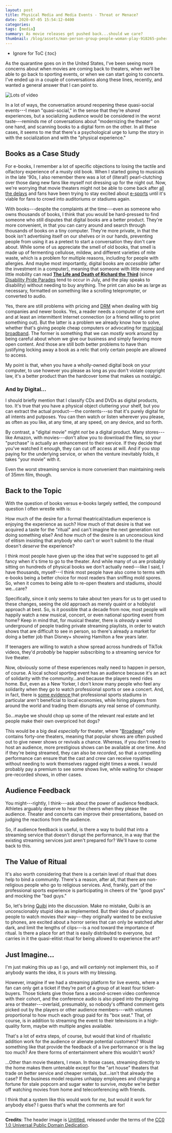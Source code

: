 ```yaml
---
layout: post
title: Physical Media and Media Events - Threat or Menace?
date: 2020-07-05 15:54:12-0400
categories:
tags: [media]
summary: As movie releases get pushed back...should we care?
thumbnail: /blog/assets/man-person-group-people-woman-play-918265-pxhere.com.png
---
```


* Ignore for ToC
{:toc}

As the quarantine goes on in the United States, I've been seeing more concerns about when movies are coming back to theaters, when we'll be able to go back to sporting events, or when we can start going to concerts.  I've ended up in a couple of conversations along these lines, recently, and wanted a general answer that I can point to.

![Lots of video](/blog/assets/man-person-group-people-woman-play-918265-pxhere.com.png "Lots of video")

In a lot of ways, the conversation around reopening these quasi-social events---I mean "quasi-social," in the sense that they're *shared* experiences, but a socializing audience would be considered in the worst taste---reminds me of conversations about "modernizing the theater" on one hand, and scanning books to a digital form on the other.  In all these cases, it seems to me that there's a psychological urge to lump the story in with the socialization and with the "physical experience."

## Books as a Case Study

For e-books, I remember a lot of specific objections to losing the tactile and olfactory experience of a musty old book.  When I started going to musicals in the late '90s, I also remember there was a lot of (literal!) pearl-clutching over those dang new fans like myself not dressing up for the night out.  Now, we're worrying that movie theaters might not be able to come back after [all the delays](https://www.ign.com/articles/coronavirus-movie-delays-release-date-change-tv-show) and fans have been trying to stay excited about [e-sports](https://www.latimes.com/sports/story/2020-03-29/esports-coronavirus-quarantine-indoor-sports-league-of-legends) until it's viable for fans to crowd into auditoriums or stadiums again.

With books---despite the complaints at the time---even as someone who owns thousands of books, I think that you would be hard-pressed to find someone who still disputes that digital books are a better product.  They're more convenient, in that you can carry around and search through thousands of books on a tiny computer.  They're more private, in that the book isn't advertising itself on our shelves or in our hands, preventing people from using it as a pretext to start a conversation they don't care about.  While some of us appreciate the smell of old books, that smell is made up of fermenting cellulose, mildew, and different varieties of mite waste, which is a problem for multiple reasons, including for people with allergies.  And maybe most importantly, digital books are *accessible* (after the investment in a computer), meaning that someone with little money and little mobility can read [**The Life and Death of Richard the Third**](http://shakespeare.mit.edu/richardiii/full.html) (since [Disability Pride Parades](https://en.wikipedia.org/wiki/Disability_Pride_Parades) tend to occur in July, and the play speaks to disability) without needing to buy anything.  The print can also be as large as necessary, formatted on something like a scrolling teleprompter, or converted to audio.

Yes, there are still problems with pricing and [DRM](https://en.wikipedia.org/wiki/Digital_rights_management) when dealing with big companies and newer books.  Yes, a reader needs a computer of some sort and at least an intermittent Internet connection (or a friend willing to print something out).  But the latter is a problem we already know how to solve, whether that's giving people cheap computers or advocating for [municipal broadband](https://en.wikipedia.org/wiki/Municipal_broadband).  The former is something that we can *mostly* work around by being careful about whom we give our business and simply favoring more open content.  And those are still both better problems to have than justifying locking away a book as a relic that only certain people are allowed to access.

My point is that, when you have a wholly-owned digital book on your computer, to use however you please as long as you don't violate copyright law, it's a better product than the hardcover tome that makes us nostalgic.

### And by Digital...

I should briefly mention that I classify CDs and DVDs as digital products, too.  It's true that you have a physical object cluttering your shelf, but you can extract the actual product---the contents---so that it's purely digital for all intents and putposes.  You can then watch or listen wherever you please, as often as you like, at any time, at any speed, on any device, and so forth.

By contrast, a "digital movie" might *not* be a digital product.  Many stores---like Amazon, with movies---don't allow you to download the files, so your "purchase" is actually an enhancement to their service.  If they decide that you've watched it enough, they can cut off access at will.  And if you stop paying for the underlying service, or when the venture inevitably folds, it takes "your movie" with it.

Even the worst streaming service is more convenient than maintaining reels of 35mm film, though.

## Back to the Topic

With the question of books versus e-books largely settled, the compound question I often wrestle with is:

How much of the desire for a formal theatrical/stadium experience is enjoying the experience as such?  How much of that desire is that we acquired a taste for the "ritual" and can't imagine the next generation not doing something else?  And how much of the desire is an unconscious kind of elitism insisting that anybody who can't or won't submit to the ritual doesn't *deserve* the experience?

I think most people have given up the idea that we're supposed to get all fancy when it's time to go to the theater.  And while many of us are probably sitting on hundreds of physical books we don't actually need---like I said, I have thousands, myself---I think most people have also come to terms with e-books being a better choice for most readers than sniffing mold spores.  So, when it comes to being able to re-open theaters and stadiums, should we...care?

Specifically, since it only seems to take about ten years for us to get used to these changes, seeing the old approach as merely quaint or a hobbyist approach at best.  So, is it possible that a decade from now, most people will happily watch a new musical, concert, or even national sporting event from home?  Keep in mind that, for musical theater, there is *already* a weird underground of people trading private streaming playlists, in order to watch shows that are difficult to see in person, so there's already a market for doing a better job than Disney+ showing Hamilton a few years later.

If teenagers are willing to watch a show spread across hundreds of TikTok videos, they'd *probably* be happier subscribing to a streaming service for live theater.

Now, obviously some of these experiences really need to happen in person, of course.  A local school sporting event has an audience because it's an act of solidarity with the community...and because the players need rides home.  But, even as a New Yorker, I don't know many people who feel any solidarity when they go to watch professional sports or see a concert.  And, in fact, there is [some evidence <i class="far fa-file-pdf"></i>](https://digitalcommons.bryant.edu/cgi/viewcontent.cgi?article=1014&context=honors_mathematics) that professional sports stadiums in particular aren't beneficial to local economies, while hiring players from around the world and trading them disrupts any real sense of community.

So...maybe we should chop up some of the relevant real estate and let people make their own overpriced hot dogs?

This would be a big deal *especially* for theater, where "[Broadway](https://en.wikipedia.org/wiki/Broadway_theatre)" only contains forty-one theaters, meaning that popular shows are often pushed out to give newer shows or revivals a chance.  Whereas, if you don't need to host an audience, more prestigious shows can be available at one time.  And if they're being streamed, they can also be *recorded*, so that a compelling performance can ensure that the cast and crew can receive royalties without needing to work themselves ragged eight times a week.  I would probably pay a premium to see some shows live, while waiting for cheaper pre-recorded shows, in other cases.

## Audience Feedback

You might---rightly, I think---ask about the power of audience feedback.  Athletes arguably deserve to hear the cheers when they please the audience.  Theater and concerts can improve their presentations, based on judging the reactions from the audience.

So, if audience feedback is useful, is there a way to build that into a streaming service that doesn't disrupt the performance, in a way that the existing streaming services just aren't prepared for?  We'll have to come back to this.

## The Value of Ritual

It's also worth considering that there is a certain level of ritual that does help to bind a community.  There's a reason, after all, that there are non-religious people who go to religious services.  And, frankly, part of the professional sports experience is participating in cheers of the "good guys" and mocking the "bad guys."

So, let's bring [Quibi](https://en.wikipedia.org/wiki/Quibi) into the discussion.  Make no mistake, Quibi is an unconscionably stupid idea as implemented.  But their idea of pushing people to watch movies *their* way---they originally wanted to be exclusive to phones, are excited about a horror series that can only be watched after dark, and limit the lengths of clips---is a nod toward the importance of ritual.  Is there a place for art that is easily distributed to everyone, but carries in it the quasi-elitist ritual for being allowed to experience the art?

## Just Imagine...

I'm just making this up as I go, and will *certainly* not implement this, so if anybody wants the idea, it is yours with my blessing.

However, imagine if we had a streaming platform for live events, where a fan can only get a ticket if they're part of a group of at least four ticket-buyers.  Those tickets give those fans a second-screen video conference with their cohort, and the conference audio is also piped into the playing area or theater---overlaid, presumably, so nobody's offhand comment gets picked out by the players or other audience members---with volumes proportional to how much each group paid for its "box seat."  That, of course, is in addition to streaming the event to their televisions in a high-quality form, maybe with multiple angles available.

That's a lot of extra steps, of course, but would that kind of ritualistic addition work for the audience or alienate potential customers?   Would something like that provide the feedback of a live performance or is the lag too much?  Are there forms of entertainment where this wouldn't work?

...Other than movie theaters, I mean.  In those cases, streaming directly to the home makes them untenable except for the "art house" theaters that trade on better service and cheaper rentals, but...isn't that already the case?  If the business model requires unhappy employees and charging a fortune for stale popcorn and sugar water to survive, *maybe* we're better off watching movies from home and teleconferencing with friends.

I think that a system like this would work for *me*, but would it work for anybody else?  I guess that's what the comments are for!

* * *

**Credits**:  The header image is [Untitled](https://pxhere.com/en/photo/918265), released under the terms of the [CC0 1.0 Universal Public Domain Dedication](https://creativecommons.org/publicdomain/zero/1.0/).
